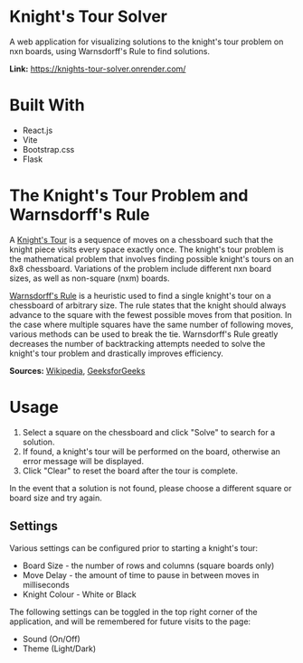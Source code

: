 # Knight's Tour Solver 
A web application for visualizing solutions to the knight's tour problem on nxn boards, using Warnsdorff's Rule to find solutions.

**Link:** https://knights-tour-solver.onrender.com/

# Built With
* React.js
* Vite
* Bootstrap.css
* Flask

# The Knight's Tour Problem and Warnsdorff's Rule
A [Knight's Tour](https://en.wikipedia.org/wiki/Knight%27s_tour) is a sequence of moves on a chessboard such that the knight piece visits every space exactly once. The knight's tour problem is the mathematical problem that involves finding possible knight's tours on an 8x8 chessboard. Variations of the problem include different nxn board sizes, as well as non-square (nxm) boards.

[Warnsdorff's Rule](https://en.wikipedia.org/wiki/Knight%27s_tour#Warnsdorf.27s_rule) is a heuristic used to find a single knight's tour on a chessboard of arbitrary size. 
The rule states that the knight should always advance to the square with the fewest possible moves from that position. In the case where multiple squares have the same number of following moves, various methods can be used to break the tie. Warnsdorff's Rule greatly decreases the number of backtracking attempts needed to solve the knight's tour problem and drastically improves efficiency.

**Sources:** [Wikipedia](https://en.wikipedia.org/wiki/Knight%27s_tour), [GeeksforGeeks](https://www.geeksforgeeks.org/dsa/the-knights-tour-problem/)

# Usage
1. Select a square on the chessboard and click "Solve" to search for a solution.
2. If found, a knight's tour will be performed on the board, otherwise an error message will be displayed.
3. Click "Clear" to reset the board after the tour is complete.

In the event that a solution is not found, please choose a different square or board size and try again.

## Settings
Various settings can be configured prior to starting a knight's tour:
- Board Size - the number of rows and columns (square boards only)
- Move Delay - the amount of time to pause in between moves in milliseconds
- Knight Colour - White or Black

The following settings can be toggled in the top right corner of the application, and will be remembered for future visits to the page:
- Sound (On/Off)
- Theme (Light/Dark)
